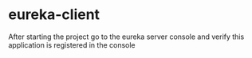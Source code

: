 # eureka-client

After starting the project go to the eureka server console and verify this application is registered in the console
